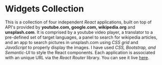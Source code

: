 # Widgets Collection

This is a collection of four independent _React_ applications, built on top of API's provided by **youtube.com, google.com, wikipedia.org** and **unsplash.com**. It is comprised by a youtube video player, a translator to a pre-defined set of target languages, a panel to search for wikipedia articles, and an app to search pictures in unsplash.com using _CSS grid_ and _JavaScript_ to properly display the images. I have used _CSS, Bootstrap, and Semantic-UI_ to style the React components. Each application is associated with an unique URL via the _React Router_ library. You can see it live [here](https://alfiomartini.github.io/widgets/).
